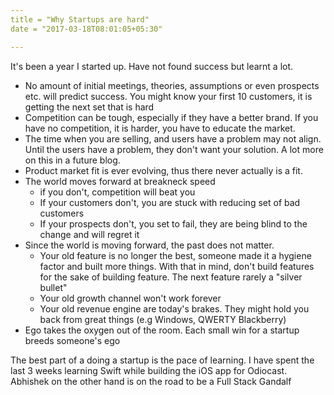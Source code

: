 ```yaml
---
title = "Why Startups are hard"
date = "2017-03-18T08:01:05+05:30"

---
```

It's been a year I started up. Have not found success but learnt a lot. 

- No amount of initial meetings, theories, assumptions or even prospects etc. will predict success. You might know your first 10 customers, it is getting the next set that is hard
- Competition can be tough, especially if they have a better brand. If you have no competition, it is harder, you have to educate the market. 
- The time when you are selling, and users have a problem may not align. Until the users have a problem, they don't want your solution. A lot more on this in a future blog.
- Product market fit is ever evolving, thus there never actually is a fit. 
- The world moves forward at breakneck speed
    - if you don't, competition will beat you
    - If your customers don't, you are stuck with reducing set of bad customers
    - If your prospects don't, you set to fail, they are being blind to the change and will regret it
- Since the world is moving forward, the past does not matter. 
    - Your old feature is no longer the best, someone made it a hygiene factor and built more things. With that in mind, don't build features for the sake of building feature. The next feature rarely a "silver bullet"
    - Your old growth channel won't work forever
    - Your old revenue engine are today's brakes. They might hold you back from great things (e.g Windows, QWERTY Blackberry)
- Ego takes the oxygen out of the room. Each small win for a startup breeds someone's ego

The best part of a doing a startup is the pace of learning. I have spent the last 3 weeks learning Swift while building the iOS app for Odiocast.  Abhishek on the other hand is on the road to be a Full Stack Gandalf
